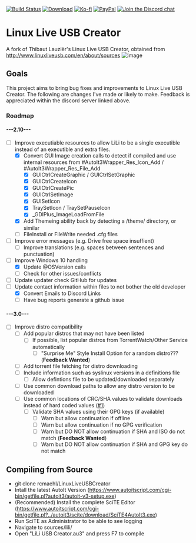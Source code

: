 [![Build Status](https://img.shields.io/github/workflow/status/rcmaehl/LinuxLiveUSBCreator/lili)](https://github.com/rcmaehl/LinuxLiveUSBCreator/actions?query=workflow%3Alili)
[![Download](https://img.shields.io/github/v/release/rcmaehl/LinuxLiveUSBCreator)](https://github.com/rcmaehl/LinuxLiveUSBCreator/releases/latest/)
[![Ko-fi](https://img.shields.io/badge/Support%20me%20on-Ko--fi-FF5E5B.svg?logo=ko-fi)](https://ko-fi.com/rcmaehl)
[![PayPal](https://img.shields.io/badge/Donate%20on-PayPal-00457C.svg?logo=paypal)](https://paypal.me/rhsky)
[![Join the Discord chat](https://img.shields.io/badge/Discord-chat-7289da.svg?&logo=discord)](https://discord.gg/uBnBcBx)


# Linux Live USB Creator
A fork of Thibaut Lauzièr's Linux Live USB Creator, obtained from http://www.linuxliveusb.com/en/about/sources
![image](https://user-images.githubusercontent.com/716581/115993652-b5012180-a5a1-11eb-81f8-cd3452d6e996.png)


## Goals
This project aims to bring bug fixes and improvements to Linux Live USB Creator. The following are changes I've made or likely to make. Feedback is appreciated within the discord server linked above.

### Roadmap

#### ---2.10---
- [ ] Improve executiable resources to allow LiLi to be a single executible instead of an executible and extra files.
    - [x] Convert GUI Image creation calls to detect if compiled and use internal resources from #AutoIt3Wrapper_Res_Icon_Add / #AutoIt3Wrapper_Res_File_Add
        - [x] GUICtrlCreateGraphic / GUICtrlSetGraphic
        - [x] GUICtrlCreateIcon
        - [x] GUICtrlCreatePic
        - [x] GUICtrlSetImage
        - [x] GUISetIcon
        - [x] TraySetIcon / TraySetPauseIcon
        - [x] _GDIPlus_ImageLoadFromFile
    - [x] Add Themeing ability back by detecting a /theme/ directory, or similar
    - [ ] FileInstall or FileWrite needed .cfg files
- [ ] Improve error messages (e.g. Drive free space insuffient)
    - [ ] Improve translations (e.g. spaces between sentences and punctuation)
- [ ] Improve Windows 10 handling
    - [x] Update @OSVersion calls
    - [ ] Check for other issues/conflicts
- [ ] Update updater check GitHub for updates
- [ ] Update contact information within files to not bother the old developer
    - [x] Convert Emails to Discord Links
    - [ ] Have bug reports generate a github issue

#### ---3.0---
- [ ] Improve distro compatibility
    - [ ] Add popular distros that may not have been listed
        - [ ] If possible, list popular distros from TorrentWatch/Other Service automatically
            - [ ] "Surprise Me" Style Install Option for a random distro??? (**Feedback Wanted**)
    - [ ] Add torrent file fetching for distro downloading
    - [ ] Include information such as syslinux versions in a definitions file
        - [ ] Allow defintions file to be updated/downloaded separately
    - [ ] Use common download paths to allow any distro version to be downloaded
    - [ ] Use common locations of CRC/SHA values to validate downloads instead of hard coded values ([#1](https://github.com/rcmaehl/LinuxLiveUSBCreator/issues/1))
        - [ ] Validate SHA values using their GPG keys (if available)
            - [ ] Warn but allow continuation if offline
            - [ ] Warn but allow continuation if no GPG verification
            - [ ] Warn but DO NOT allow continuation if SHA and ISO do not match (**Feedback Wanted**)
            - [ ] Warn but DO NOT allow continuation if SHA and GPG key do not match

## Compiling from Source

* git clone rcmaehl/LinuxLiveUSBCreator
* Intall the latest AutoIt Version (https://www.autoitscript.com/cgi-bin/getfile.pl?autoit3/autoit-v3-setup.exe)
* (Recommended) Install the complete SciTE Editor (https://www.autoitscript.com/cgi-bin/getfile.pl?../autoit3/scite/download/SciTE4AutoIt3.exe)
* Run SciTE as Administrator to be able to see logging
* Navigate to sources/lili/
* Open "LiLi USB Creator.au3" and press F7 to compile
